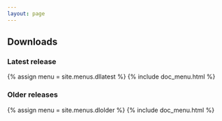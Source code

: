 ```yaml
---
layout: page
---
```

## Downloads

### Latest release

{% assign menu = site.menus.dllatest %}
{% include doc_menu.html %}

### Older releases

{% assign menu = site.menus.dlolder %}
{% include doc_menu.html %}

